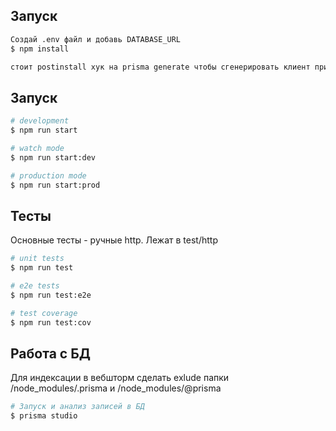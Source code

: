 
## Запуск

```bash
Создай .env файл и добавь DATABASE_URL
$ npm install

стоит postinstall хук на prisma generate чтобы сгенерировать клиент призмы
```

## Запуск

```bash
# development
$ npm run start

# watch mode
$ npm run start:dev

# production mode
$ npm run start:prod
```

## Тесты
Основные тесты - ручные http. Лежат в test/http

```bash
# unit tests
$ npm run test

# e2e tests
$ npm run test:e2e

# test coverage
$ npm run test:cov
```

## Работа с БД

Для индексации в вебшторм сделать exlude папки /node_modules/.prisma и /node_modules/@prisma

```bash
# Запуск и анализ записей в БД
$ prisma studio
```
